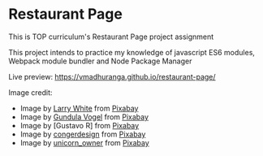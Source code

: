 # Restaurant Page

This is TOP curriculum's Restaurant Page project assignment

This project intends to practice my knowledge of javascript ES6 
modules, Webpack module bundler and Node Package Manager

Live preview: https://vmadhuranga.github.io/restaurant-page/

Image credit:
- Image by [Larry White](https://pixabay.com/users/lawjr-4448871/?utm_source=link-attribution&utm_medium=referral&utm_campaign=image&utm_content=2250367) from [Pixabay](https://pixabay.com//?utm_source=link-attribution&utm_medium=referral&utm_campaign=image&utm_content=2250367)
- Image by [Gundula Vogel](https://pixabay.com/users/guvo59-9285194/?utm_source=link-attribution&utm_medium=referral&utm_campaign=image&utm_content=3607780)  from [Pixabay](https://pixabay.com//?utm_source=link-attribution&utm_medium=referral&utm_campaign=image&utm_content=3607780)
- Image by [Gustavo R]<a href="https://pixabay.com/users/guslapro-25201384/?utm_source=link-attribution&utm_medium=referral&utm_campaign=image&utm_content=6941126"></a> from [Pixabay](https://pixabay.com//?utm_source=link-attribution&utm_medium=referral&utm_campaign=image&utm_content=6941126)
- Image by [congerdesign](https://pixabay.com/users/congerdesign-509903/?utm_source=link-attribution&utm_medium=referral&utm_campaign=image&utm_content=3370959) from [Pixabay](https://pixabay.com//?utm_source=link-attribution&utm_medium=referral&utm_campaign=image&utm_content=3370959)
- Image by [unicorn_owner](https://pixabay.com/users/unicorn_owner-10266780/?utm_source=link-attribution&utm_medium=referral&utm_campaign=image&utm_content=3723832) from [Pixabay](https://pixabay.com//?utm_source=link-attribution&utm_medium=referral&utm_campaign=image&utm_content=3723832)
